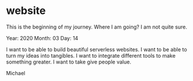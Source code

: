 # website

This is the beginning of my journey. Where I am going? I am not quite sure. 

Year: 2020 Month: 03 Day: 14

I want to be able to build beautiful serverless websites.
I want to be able to turn my ideas into tangibles.
I want to integrate different tools to make something greater.
I want to take give people value.


Michael
